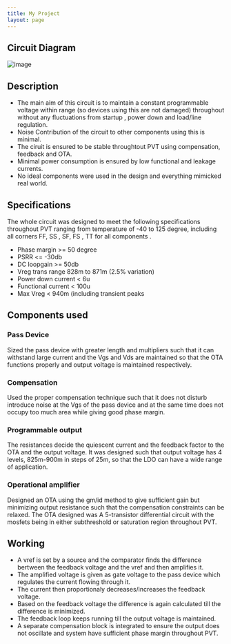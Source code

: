 ```yaml
---
title: My Project
layout: page
---
```


## Circuit Diagram

![image](https://user-images.githubusercontent.com/33692444/146647902-49792e00-c648-48a4-96e0-d91e3af06755.png)

## Description

* The main aim of this circuit is to maintain a constant programmable voltage within range (so devices using this are not damaged) throughout without any fluctuations from startup , power down and load/line regulation. 
* Noise Contribution of the circuit to other components using this is minimal. 
* The ciruit is ensured to be stable throughtout PVT using compensation, feedback and OTA. 
* Minimal power consumption is ensured by low functional and leakage currents. 
* No ideal components were used in the design and everything mimicked real world. 

## Specifications

The whole circuit was designed to meet the following specifications throughout PVT ranging from 
temperature of -40 to 125 degree, including all corners FF, SS , SF, FS , TT for all components .

* Phase margin >= 50 degree
* PSRR <= -30db
* DC loopgain >= 50db
* Vreg trans range 828m to 871m (2.5% variation)
* Power down current < 6u
* Functional current < 100u
* Max Vreg < 940m (including transient peaks

## Components used

### Pass Device
Sized the pass device with greater length and multipliers such that it can withstand large 
current and the Vgs and Vds are maintained so that the OTA functions properly and output 
voltage is maintained respectively.

### Compensation
Used the proper compensation technique such that it does not disturb introduce noise at 
the Vgs of the pass device and at the same time does not occupy too much area while giving 
good phase margin.

### Programmable output
The resistances decide the quiescent current and the feedback factor to the OTA and the 
output voltage. It was designed such that output voltage has 4 levels, 825m-900m in steps of 
25m, so that the LDO can have a wide range of application.

### Operational amplifier
Designed an OTA using the gm/id method to give sufficient gain but minimizing output 
resistance such that the compensation constraints can be relaxed. The OTA designed was
A 5-transistor differential circuit with the mosfets being in either subthreshold or saturation 
region throughout PVT.

## Working

* A vref is set by a source and the comparator finds the difference bertween the feedback voltage and the vref and then amplifies it. 
* The amplified voltage is given as gate voltage to the pass device which regulates the current flowing through it.
* The current then proportionaly decreases/increases the feedback voltage.
* Based on the feedback voltage the difference is again calculated till the difference is minimized.
* The feedback loop keeps running till the output voltage is maintained. 
* A separate compensation block is integrated to ensure the output does not oscillate and system have sufficient phase margin throughout PVT.


